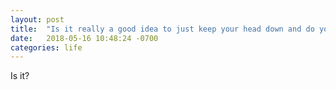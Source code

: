 ```yaml
---
layout: post
title:  "Is it really a good idea to just keep your head down and do your work?"
date:   2018-05-16 10:48:24 -0700
categories: life
---
```


Is it?